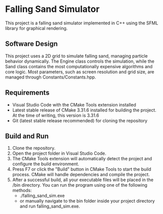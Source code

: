 # Falling Sand Simulator
This project is a falling sand simulator implemented in C++ using the SFML library for graphical rendering.

## Software Design
This project uses a 2D grid to simulate falling sand, managing particle behavior dynamically. The Engine class controls the simulation, while the Sand class contains the most computationally expensive algorithms and core logic.
Most parameters, such as screen resolution and grid size, are managed through Constants/Constants.hpp.

## Requirements

- Visual Studio Code with the CMake Tools extension installed
- Latest stable release of CMake 3.31.6 installed for building the project. At the time of writing, this version is 3.31.6
- Git (latest stable release recommended) for cloning the repository

## Build and Run

1. Clone the repository.
2. Open the project folder in Visual Studio Code.
3. The CMake Tools extension will automatically detect the project and configure the build environment.
4. Press F7 or click the "Build" button in CMake Tools to start the build process. CMake will handle dependencies and compile the project.
5. After a successful build, all your executable files will be placed in the /bin directory.
   You can run the program using one of the following methods:
   - ./falling_sand_sim.exe
   - or manually navigate to the bin folder inside your project directory and run falling_sand_sim.exe.
